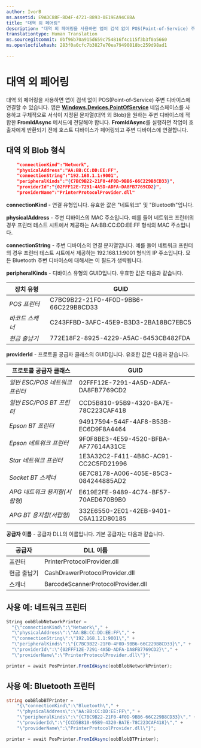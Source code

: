 ```yaml
---
author: IvorB
ms.assetid: E9ADC88F-BD4F-4721-8893-0E19EA94C8BA
title: "대역 외 페어링"
description: "대역 외 페어링을 사용하면 앱이 검색 없이 POS(Point-of-Service) 주변 디바이스에 연결할 수 있습니다."
translationtype: Human Translation
ms.sourcegitcommit: 0bf96b70a915d659c754816f4c115f3b3f0a5660
ms.openlocfilehash: 283f0a0cfc7b3827e70ea79490818bc259d98ad1

---
```

# 대역 외 페어링

대역 외 페어링을 사용하면 앱이 검색 없이 POS(Point-of-Service) 주변 디바이스에 연결할 수 있습니다. 앱은 [**Windows.Devices.PointOfService**](https://msdn.microsoft.com/library/windows/apps/windows.devices.pointofservice.aspx) 네임스페이스를 사용하고 구체적으로 서식이 지정된 문자열(대역 외 Blob)을 원하는 주변 디바이스에 적합한 **FromIdAsync** 메서드에 전달해야 합니다. **FromIdAsync**를 실행하면 작업이 호출자에게 반환되기 전에 호스트 디바이스가 페어링되고 주변 디바이스에 연결합니다.

## 대역 외 Blob 형식

```json
    "connectionKind":"Network",
    "physicalAddress":"AA:BB:CC:DD:EE:FF",
    "connectionString":"192.168.1.1:9001",
    "peripheralKinds":"{C7BC9B22-21F0-4F0D-9BB6-66C229B8CD33}",
    "providerId":"{02FFF12E-7291-4A5D-ADFA-DA8FB7769CD2}",
    "providerName":"PrinterProtocolProvider.dll"
```

**connectionKind** - 연결 유형입니다. 유효한 값은 "네트워크" 및 "Bluetooth"입니다.

**physicalAddress** - 주변 디바이스의 MAC 주소입니다. 예를 들어 네트워크 프린터의 경우 프린터 테스트 시트에서 제공하는 AA:BB:CC:DD:EE:FF 형식의 MAC 주소입니다.

**connectionString** - 주변 디바이스의 연결 문자열입니다. 예를 들어 네트워크 프린터의 경우 프린터 테스트 시트에서 제공하는 192.168.1.1:9001 형식의 IP 주소입니다. 모든 Bluetooth 주변 디바이스에 대해서는 이 필드가 생략됩니다.

**peripheralKinds** - 디바이스 유형의 GUID입니다. 유효한 값은 다음과 같습니다.

| 장치 유형 | GUID |
| ---- | ---- |
| *POS 프린터* | C7BC9B22-21F0-4F0D-9BB6-66C229B8CD33 |
| *바코드 스캐너* | C243FFBD-3AFC-45E9-B3D3-2BA18BC7EBC5 |
| *현금 출납기* | 772E18F2-8925-4229-A5AC-6453CB482FDA |


**providerId** - 프로토콜 공급자 클래스의 GUID입니다. 유효한 값은 다음과 같습니다.

| 프로토콜 공급자 클래스 | GUID |
| ---- | ---- |
| *일반 ESC/POS 네트워크 프린터* | 02FFF12E-7291-4A5D-ADFA-DA8FB7769CD2 |
| *일반 ESC/POS BT 프린터* | CCD5B810-95B9-4320-BA7E-78C223CAF418 |
| *Epson BT 프린터* | 94917594-544F-4AF8-B53B-EC6D9F8A4464 |
| *Epson 네트워크 프린터* | 9F0F8BE3-4E59-4520-BFBA-AF77614A31CE |
| *Star 네트워크 프린터* | 1E3A32C2-F411-4B8C-AC91-CC2C5FD21996 |
| *Socket BT 스캐너* | 6E7C8178-A006-405E-85C3-084244885AD2 |
| *APG 네트워크 용지함(서랍형)* | E619E2FE-9489-4C74-BF57-70AED670B9B0 |
| *APG BT 용지함(서랍형)* | 332E6550-2E01-42EB-9401-C6A112D80185 |


**공급자 이름** - 공급자 DLL의 이름입니다. 기본 공급자는 다음과 같습니다.

| 공급자 | DLL 이름 |
| ---- | ---- |
| 프린터 | PrinterProtocolProvider.dll |
| 현금 출납기 | CashDrawerProtocolProvider.dll |
| 스캐너 | BarcodeScannerProtocolProvider.dll |

## 사용 예: 네트워크 프린터

```csharp
String oobBlobNetworkPrinter =
  "{\"connectionKind\":\"Network\"," +
  "\"physicalAddress\":\"AA:BB:CC:DD:EE:FF\"," +
  "\"connectionString\":\"192.168.1.1:9001\"," +
  "\"peripheralKinds\":\"{C7BC9B22-21F0-4F0D-9BB6-66C229B8CD33}\"," +
  "\"providerId\":\"{02FFF12E-7291-4A5D-ADFA-DA8FB7769CD2}\"," +
  "\"providerName\":\"PrinterProtocolProvider.dll\"}";

printer = await PosPrinter.FromIdAsync(oobBlobNetworkPrinter);
```

## 사용 예: Bluetooth 프린터

```csharp
string oobBlobBTPrinter =
    "{\"connectionKind\":\"Bluetooth\"," +
    "\"physicalAddress\":\"AA:BB:CC:DD:EE:FF\"," +
    "\"peripheralKinds\":\"{C7BC9B22-21F0-4F0D-9BB6-66C229B8CD33}\"," +
    "\"providerId\":\"{CCD5B810-95B9-4320-BA7E-78C223CAF418}\"," +
    "\"providerName\":\"PrinterProtocolProvider.dll\"}";

printer = await PosPrinter.FromIdAsync(oobBlobBTPrinter);

```



<!--HONumber=Aug16_HO3-->


